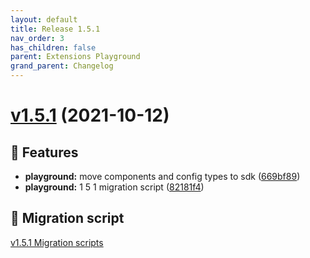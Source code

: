 ```yaml
---
layout: default
title: Release 1.5.1
nav_order: 3
has_children: false
parent: Extensions Playground
grand_parent: Changelog
---
```


# [v1.5.1](https://github.com/lumapps/lumapps-extensions-playground/compare/v1.5.0...v1.5.1) (2021-10-12)

## 🚀 Features

-  **playground:** move components and config types to sdk ([669bf89](https://github.com/lumapps/lumapps-extensions-playground/commit/669bf898d8305635a7e24936d33982bd04c814ce))
-  **playground:** 1 5 1 migration script  ([82181f4](https://github.com/lumapps/lumapps-extensions-playground/commit/82181f4406d0593c402e3ab6f16014a750a98891))

## 💾 Migration script

[v1.5.1 Migration scripts](1.5.1.zip)
